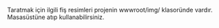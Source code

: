Taratmak için ilgili fiş resimleri projenin wwwroot/img/ klasoründe vardır. Masasüstüne atıp kullanabilirsiniz.
